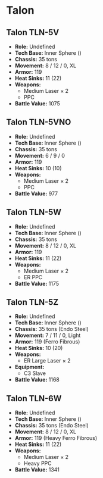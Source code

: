 # Talon
## Talon TLN-5V
- **Role:** Undefined
- **Tech Base:** Inner Sphere ()
- **Chassis:** 35 tons
- **Movement:** 8 / 12 / 0, XL
- **Armor:** 119
- **Heat Sinks:** 11 (22)
- **Weapons:**
  - Medium Laser × 2
  - PPC
- **Battle Value:** 1075

## Talon TLN-5VNO
- **Role:** Undefined
- **Tech Base:** Inner Sphere ()
- **Chassis:** 35 tons
- **Movement:** 6 / 9 / 0
- **Armor:** 119
- **Heat Sinks:** 10 (10)
- **Weapons:**
  - Medium Laser × 2
  - PPC
- **Battle Value:** 977

## Talon TLN-5W
- **Role:** Undefined
- **Tech Base:** Inner Sphere ()
- **Chassis:** 35 tons
- **Movement:** 8 / 12 / 0, XL
- **Armor:** 119
- **Heat Sinks:** 11 (22)
- **Weapons:**
  - Medium Laser × 2
  - ER PPC
- **Battle Value:** 1175

## Talon TLN-5Z
- **Role:** Undefined
- **Tech Base:** Inner Sphere ()
- **Chassis:** 35 tons (Endo Steel)
- **Movement:** 7 / 11 / 0, Light
- **Armor:** 119 (Ferro Fibrous)
- **Heat Sinks:** 10 (20)
- **Weapons:**
  - ER Large Laser × 2
- **Equipment:**
  - C3 Slave
- **Battle Value:** 1168

## Talon TLN-6W
- **Role:** Undefined
- **Tech Base:** Inner Sphere ()
- **Chassis:** 35 tons (Endo Steel)
- **Movement:** 8 / 12 / 0, XL
- **Armor:** 119 (Heavy Ferro Fibrous)
- **Heat Sinks:** 11 (22)
- **Weapons:**
  - Medium Laser × 2
  - Heavy PPC
- **Battle Value:** 1341


